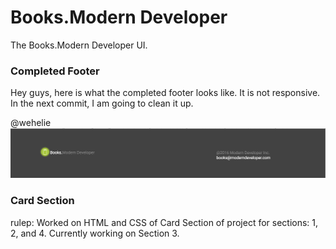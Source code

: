 # Books.Modern Developer

The Books.Modern Developer UI.


### Completed Footer
Hey guys, here is what the completed footer looks like. It is not responsive. In the
next commit, I am going to clean it up.

 @wehelie
![](images/footer.png)

### Card Section 

rulep: Worked on HTML and CSS of Card Section of project for sections: 1, 2, and 4. Currently working on Section 3. 